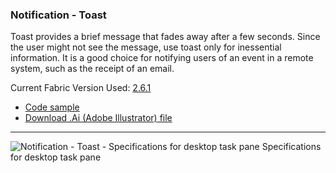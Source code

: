 ### Notification - Toast

Toast provides a brief message that fades away after a few seconds. Since the user might not see the message, use toast only for inessential information. It is a good choice for notifying users of an event in a remote system, such as the receipt of an email.

Current Fabric Version Used: [2.6.1](https://github.com/OfficeDev/office-ui-fabric-core/releases/tag/2.6.1)

* [Code sample](https://github.com/OfficeDev/Office-Add-in-UX-Design-Patterns-Code/tree/master/templates/notifications/toast)
* [Download .Ai (Adobe Illustrator) file](https://github.com/OfficeDev/Office-Add-in-UX-Design-Patterns/blob/master/Patterns/Source%20Files/Notification_toast.ai)

***

![Notification - Toast - Specifications for desktop task pane](https://raw.githubusercontent.com/OfficeDev/Office-Add-in-UX-Design-Patterns/master/Patterns/Assets/Notification_Toast/Notification_toast_Desktop%20Task%20Pane%20Callouts.png)
Specifications for desktop task pane